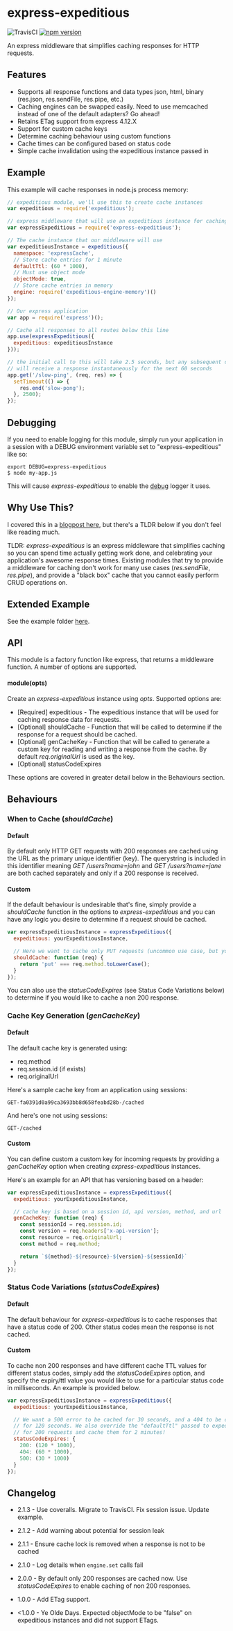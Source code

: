 express-expeditious
===================
![TravisCI](https://travis-ci.org/evanshortiss/express-expeditious.svg) [![npm version](https://badge.fury.io/js/express-expeditious.svg)](https://badge.fury.io/js/express-expeditious)

An express middleware that simplifies caching responses for HTTP requests.

## Features

* Supports all response functions and data types json, html, binary
(res.json, res.sendFile, res.pipe, etc.)
* Caching engines can be swapped easily. Need to use memcached instead of one
of the default adapters? Go ahead!
* Retains ETag support from express 4.12.X
* Support for custom cache keys
* Determine caching behaviour using custom functions
* Cache times can be configured based on status code
* Simple cache invalidation using the expeditious instance passed in

## Example
This example will cache responses in node.js process memory:

```js
// expeditious module, we'll use this to create cache instances
var expeditious = require('expeditious');

// express middleware that will use an expeditious instance for caching
var expressExpeditious = require('express-expeditious');

// The cache instance that our middleware will use
var expeditiousInstance = expeditious({
  namespace: 'expressCache',
  // Store cache entries for 1 minute
  defaultTtl: (60 * 1000),
  // Must use object mode
  objectMode: true,
  // Store cache entries in memory
  engine: require('expeditious-engine-memory')()
});

// Our express application
var app = require('express')();

// Cache all responses to all routes below this line
app.use(expressExpeditious({
  expeditious: expeditiousInstance
}));

// the initial call to this will take 2.5 seconds, but any subsequent calls
// will receive a response instantaneously for the next 60 seconds
app.get('/slow-ping', (req, res) => {
  setTimeout(() => {
    res.end('slow-pong');
  }, 2500);
});
```

## Debugging
If you need to enable logging for this module, simply run your application in a
session with a DEBUG environment variable set to "express-expeditious" like so:

```
export DEBUG=express-expeditious
$ node my-app.js
```

This will cause *express-expeditious* to enable the [debug](https://www.npmjs.com/package/debug) logger it uses.


## Why Use This?
I covered this in a [blogpost here](http://evanshortiss.com/development/javascript/nodejs/2016/07/07/better-caching-for-express.html), but there's a TLDR below if you don't feel like reading much.

TLDR: _express-expeditious_ is an express middleware that simplifies caching so
you can spend time actually getting work done, and celebrating your
application's awesome response times. Existing modules that try to provide a
middleware for caching don't work for many use cases (_res.sendFile_,
_res.pipe_), and provide a "black box" cache that you cannot easily perform
CRUD operations on.

## Extended Example

See the example folder [here](https://github.com/evanshortiss/express-expeditious/tree/master/example).


## API

This module is a factory function like express, that returns a middleware
function. A number of options are supported.

#### module(opts)
Create an _express-expeditious_ instance using _opts_. Supported options are:

* [Required] expeditious - The expeditious instance that will be used for caching response data for requests.
* [Optional] shouldCache - Function that will be called to determine if the response for a request should be cached.
* [Optional] genCacheKey - Function that will be called to generate a custom key for reading and writing a response from the cache. By default _req.originalUrl_ is used as the key.
* [Optional] statusCodeExpires

These options are covered in greater detail below in the Behaviours section.


## Behaviours

### When to Cache (_shouldCache_)

#### Default
By default only HTTP GET requests with 200 responses are cached using the URL
as the primary unique identifier (key). The querystring is included in this
identifier meaning _GET /users?name=john_ and _GET /users?name=jane_ are both
cached separately and only if a 200 response is received.

#### Custom
If the default behaviour is undesirable that's fine, simply provide a
_shouldCache_ function in the options to *express-expeditious* and you can have
any logic you desire to determine if a request should be cached.

```js
var expressExpeditiousInstance = expressExpeditious({
  expeditious: yourExpeditiousInstance,

  // Here we want to cache only PUT requests (uncommon use case, but you can do it!)
  shouldCache: function (req) {
    return 'put' === req.method.toLowerCase();
  }
});
```

You can also use the _statusCodeExpires_ (see Status Code Variations below)
to determine if you would like to cache a non 200 response.


### Cache Key Generation (_genCacheKey_)

#### Default
The default cache key is generated using:

* req.method
* req.session.id (if exists)
* req.originalUrl

Here's a sample cache key from an application using sessions:

```
GET-fa0391d0a99ca3693bb8d658feabd28b-/cached
```

And here's one not using sessions:

```
GET-/cached
```


#### Custom
You can define custom a custom key for incoming requests by providing a
_genCacheKey_ option when creating _express-expeditious_ instances.

Here's an example for an API that has versioning based on a header:

```js
var expressExpeditiousInstance = expressExpeditious({
  expeditious: yourExpeditiousInstance,

  // cache key is based on a session id, api version, method, and url
  genCacheKey: function (req) {
    const sessionId = req.session.id;
    const version = req.headers['x-api-version'];
    const resource = req.originalUrl;
    const method = req.method;

    return `${method}-${resource}-${version}-${sessionId}`
  }
});
```

### Status Code Variations (_statusCodeExpires_)

#### Default
The default behaviour for _express-expeditious_ is to cache responses that have
a status code of 200. Other status codes mean the response is not cached.

#### Custom
To cache non 200 responses and have different cache TTL values for different
status codes, simply add the _statusCodeExpires_ option, and specify the
expiry/ttl value you would like to use for a particular status code in
milliseconds. An example is provided below.

```js
var expressExpeditiousInstance = expressExpeditious({
  expeditious: yourExpeditiousInstance,

  // We want a 500 error to be cached for 30 seconds, and a 404 to be cached
  // for 120 seconds. We also override the "defaultTtl" passed to expeditious
  // for 200 requests and cache them for 2 minutes!
  statusCodeExpires: {
    200: (120 * 1000),
    404: (60 * 1000),
    500: (30 * 1000)
  }
});
```

## Changelog

* 2.1.3 - Use coveralls. Migrate to TravisCI. Fix session issue. Update example.

* 2.1.2 - Add warning about potential for session leak

* 2.1.1 - Ensure cache lock is removed when a response is not to be cached

* 2.1.0 - Log details when `engine.set` calls fail

* 2.0.0 - By default only 200 responses are cached now. Use _statusCodeExpires_
to enable caching of non 200 responses.

* 1.0.0 - Add ETag support.

* <1.0.0 - Ye Olde Days. Expected objectMode to be "false" on expeditious
instances and did not support ETags.

